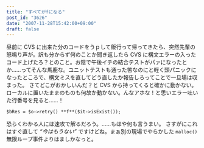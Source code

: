```yaml
---
title: "すべてがfになる"
post_id: "3626"
date: "2007-11-28T15:42:00+09:00"
draft: false
---
```



昼前に CVS に出来た分のコードをうｐして飯行って帰ってきたら、突然先輩の怒鳴り声が。訳も分からず何のことか聞き返したら CVS に構文エラーの入ったコード上げたろ？とのこと。お陰で午後イチの結合テストがパァになったとか……ってそんな馬鹿な。ユニットテストも通った筈なのにと軽く頭パニックになったところで、構文ミスを直してどう直したか報告しろってことで一旦場は収まった。 さてどこがおかしいんだ？と CVS から持ってくると確かに動かない。ローカルに置いたままのものも何故か動かない。んなアホな！と思いエラー吐いた行番号を見ると……！


    $bRes = $o->retry() **f**($it->isExist());

恐らくわかる人には速攻で解るだろう。……もはや何も言うまい。 さすがにこれはすぐ直して _“今はもうない”_ ですけどね。まぁ別の現場でやらかした `malloc()` 無限ループ事件よりはましかなっと。
